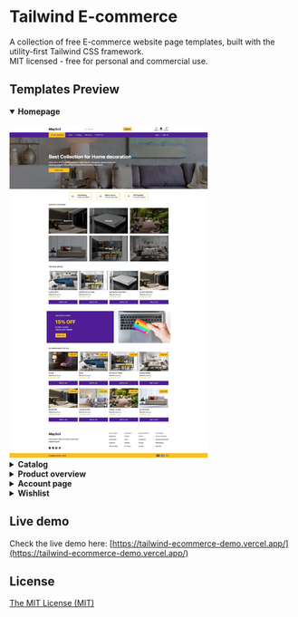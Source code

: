 # Tailwind E-commerce

A collection of free E-commerce website page templates, built with the utility-first Tailwind CSS framework.<br>
MIT licensed - free for personal and commercial use.

## Templates Preview

<details open="true"><summary><strong>Homepage</strong></summary><br>
<img width="350px" src="/src/assets/images/preview-main-page.jpeg" alt="Homepage">
</details>

<details><summary><strong>Catalog</strong></summary><br>
<img width="350px" src="/src/assets/images/preview-catalog-page.jpeg" alt="Catalog">
</details>

<details><summary><strong>Product overview</strong></summary><br>
<img width="350px" src="/src/assets/images/preview-product-overview-page.jpeg" alt="Product overview screenshot">
</details>

<details><summary><strong>Account page</strong></summary><br>
<img width="350px" src="/src/assets/images/preview-account-page.jpeg" alt="Account page screenshot">
</details>

<details><summary><strong>Wishlist</strong></summary><br>
<img width="350px" src="/src/assets/images/preview-wishlist-page.jpeg" alt="Wishlist preview">
</details>

## Live demo
Check the live demo here: [https://tailwind-ecommerce-demo.vercel.app/](https://tailwind-ecommerce-demo.vercel.app/)

## License
[The MIT License (MIT)](https://github.com/bbulakh/tailwind-ecommerce/blob/main/LICENSE)
